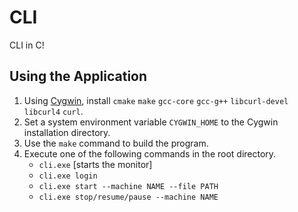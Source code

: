 # CLI
CLI in C!

## Using the Application
1. Using [Cygwin](https://www.cygwin.com/), install `cmake` `make` `gcc-core` `gcc-g++` `libcurl-devel` `libcurl4` `curl`.
2. Set a system environment variable `CYGWIN_HOME` to the Cygwin installation directory.
3. Use the `make` command to build the program. 
4. Execute one of the following commands in the root directory.
    * `cli.exe` [starts the monitor]
    * `cli.exe login`
    * `cli.exe start --machine NAME --file PATH`
    * `cli.exe stop/resume/pause --machine NAME`

